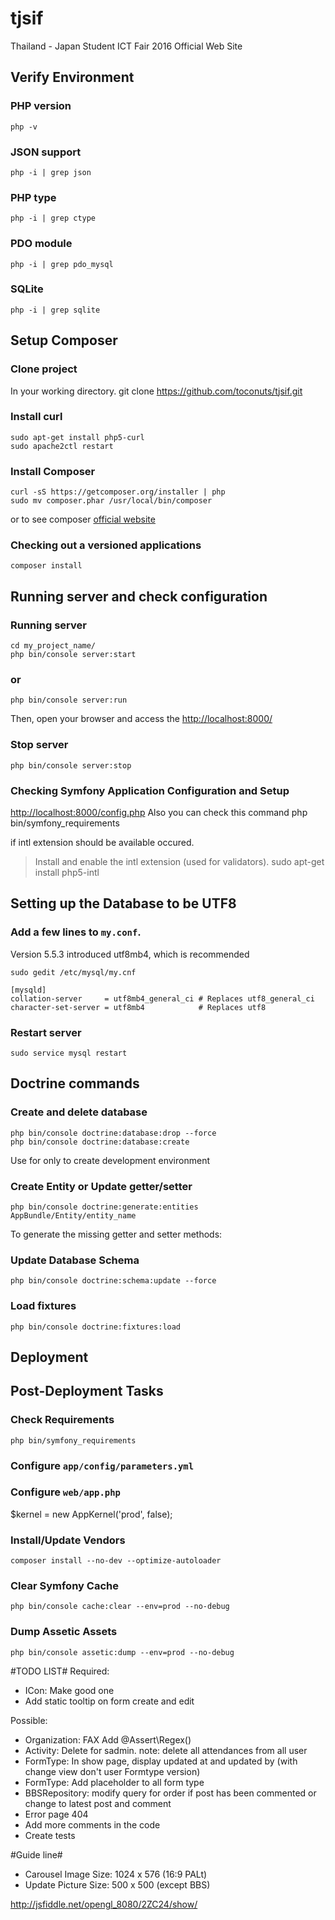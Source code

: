 # tjsif
Thailand - Japan Student ICT Fair 2016 Official Web Site

Verify Environment
----------------------------------
### PHP version
    php -v

### JSON support
    php -i | grep json

### PHP type
    php -i | grep ctype

### PDO module
    php -i | grep pdo_mysql

### SQLite
    php -i | grep sqlite

Setup Composer
----------------------------------
### Clone project
In your working directory.
    git clone https://github.com/toconuts/tjsif.git

### Install curl
    sudo apt-get install php5-curl
    sudo apache2ctl restart

### Install Composer

    curl -sS https://getcomposer.org/installer | php
    sudo mv composer.phar /usr/local/bin/composer

or to see composer [official website][1]

### Checking out a versioned applications
    composer install

Running server and check configuration
----------------------------------
### Running server
    cd my_project_name/
    php bin/console server:start
### or
    php bin/console server:run
Then, open your browser and access the [http://localhost:8000/][1]

### Stop server
    php bin/console server:stop

### Checking Symfony Application Configuration and Setup
[http://localhost:8000/config.php][2]
Also you can check this command
    php bin/symfony_requirements

if intl extension should be available occured.
   > Install and enable the intl extension (used for validators).
    sudo apt-get install php5-intl

Setting up the Database to be UTF8
----------------------------------
### Add a few lines to `my.conf`.
Version 5.5.3 introduced utf8mb4, which is recommended

    sudo gedit /etc/mysql/my.cnf

    [mysqld]
    collation-server     = utf8mb4_general_ci # Replaces utf8_general_ci
    character-set-server = utf8mb4            # Replaces utf8

### Restart server
    sudo service mysql restart

Doctrine commands
----------------------------------
### Create and delete database 
    php bin/console doctrine:database:drop --force
    php bin/console doctrine:database:create
Use for only to create development environment


### Create Entity or Update getter/setter
    php bin/console doctrine:generate:entities AppBundle/Entity/entity_name
To generate the missing getter and setter methods:


### Update Database Schema

    php bin/console doctrine:schema:update --force

### Load fixtures
    php bin/console doctrine:fixtures:load

Deployment
----------------------------------

Post-Deployment Tasks
----------------------------------
### Check Requirements
    php bin/symfony_requirements

### Configure `app/config/parameters.yml`

### Configure `web/app.php`
$kernel = new AppKernel('prod', false);

### Install/Update Vendors
    composer install --no-dev --optimize-autoloader

### Clear Symfony Cache
    php bin/console cache:clear --env=prod --no-debug

### Dump Assetic Assets
    php bin/console assetic:dump --env=prod --no-debug


#TODO LIST#
Required:
* ICon: Make good one
* Add static tooltip on form create and edit

Possible:
* Organization: FAX Add @Assert\Regex()
* Activity: Delete for sadmin. note: delete all attendances from all user
* FormType: In show page, display updated at and updated by (with change view don't user Formtype version)
* FormType: Add placeholder to all form type
* BBSRepository: modify query for order if post has been commented or change to latest post and comment
* Error page 404
* Add more comments in the code
* Create tests

#Guide line#
* Carousel Image Size: 1024 x 576 (16:9 PALt)
* Update Picture Size: 500 x 500 (except BBS)

http://jsfiddle.net/opengl_8080/2ZC24/show/

[1]:  https://getcomposer.org/doc/00-intro.md
[2]:  http://localhost:8000/
[3]:  http://localhost:8000/config.php